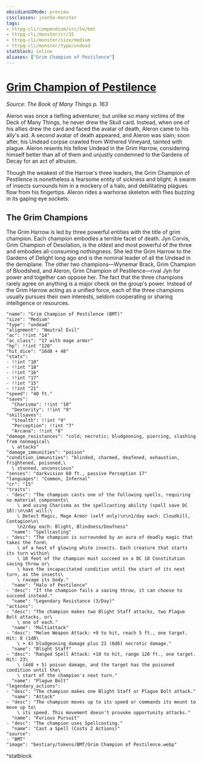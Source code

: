 ```yaml
---
obsidianUIMode: preview
cssclasses: json5e-monster
tags:
- ttrpg-cli/compendium/src/5e/bmt
- ttrpg-cli/monster/cr/15
- ttrpg-cli/monster/size/medium
- ttrpg-cli/monster/type/undead
statblock: inline
aliases: ["Grim Champion of Pestilence"]
---
```

# [Grim Champion of Pestilence](3-Compendium\CLI\bestiary\undead/grim-champion-of-pestilence-bmt.md)
*Source: The Book of Many Things p. 163*  

Aleron was once a tiefling adventurer, but unlike so many victims of the Deck of Many Things, he never drew the Skull card. Instead, when one of his allies drew the card and faced the avatar of death, Aleron came to his ally's aid. A second avatar of death appeared, and Aleron was slain; soon after, his Undead corpse crawled from Withered Vineyard, tainted with plague. Aleron resents his fellow Undead in the Grim Harrow, considering himself better than all of them and unjustly condemned to the Gardens of Decay for an act of altruism.

Though the weakest of the Harrow's three leaders, the Grim Champion of Pestilence is nonetheless a fearsome entity of sickness and blight. A swarm of insects surrounds him in a mockery of a halo, and debilitating plagues flow from his fingertips. Aleron rides a warhorse skeleton with flies buzzing in its gaping eye sockets.

## The Grim Champions

The Grim Harrow is led by three powerful entities with the title of grim champion. Each champion embodies a terrible facet of death. Jyn Corvis, Grim Champion of Desolation, is the oldest and most powerful of the three and embodies all-consuming nothingness. She led the Grim Harrow to the Gardens of Delight long ago and is the nominal leader of all the Undead in the demiplane. The other two champions—Wynemar Brack, Grim Champion of Bloodshed, and Aleron, Grim Champion of Pestilence—rival Jyn for power and together can oppose her. The fact that the three champions rarely agree on anything is a major check on the group's power. Instead of the Grim Harrow acting as a unified force, each of the three champions usually pursues their own interests, seldom cooperating or sharing intelligence or resources.

```statblock
"name": "Grim Champion of Pestilence (BMT)"
"size": "Medium"
"type": "undead"
"alignment": "Neutral Evil"
"ac": !!int "14"
"ac_class": "17 with mage armor"
"hp": !!int "120"
"hit_dice": "16d8 + 48"
"stats":
- !!int "10"
- !!int "18"
- !!int "16"
- !!int "17"
- !!int "15"
- !!int "21"
"speed": "40 ft."
"saves":
  "Charisma": !!int "10"
  "Dexterity": !!int "9"
"skillsaves":
  "Stealth": !!int "9"
  "Perception": !!int "7"
  "Arcana": !!int "8"
"damage_resistances": "cold; necrotic; bludgeoning, piercing, slashing from nonmagical\
  \ attacks"
"damage_immunities": "poison"
"condition_immunities": "blinded, charmed, deafened, exhaustion, frightened, poisoned,\
  \ stunned, unconscious"
"senses": "darkvision 60 ft., passive Perception 17"
"languages": "Common, Infernal"
"cr": "15"
"traits":
- "desc": "The champion casts one of the following spells, requiring no material components\
    \ and using Charisma as the spellcasting ability (spell save DC 18):\n\nAt will:\
    \ Detect Magic, Mage Armor (self only)\n\n1/day each: Cloudkill, Contagion\n\
    \n2/day each: Blight, Blindness/Deafness"
  "name": "Spellcasting"
- "desc": "The champion is surrounded by an aura of deadly magic that takes the form\
    \ of a host of glowing white insects. Each creature that starts its turn within\
    \ 10 feet of the champion must succeed on a DC 18 Constitution saving throw or\
    \ have the incapacitated condition until the start of its next turn, as the insects\
    \ ravage its body."
  "name": "Halo of Pestilence"
- "desc": "If the champion fails a saving throw, it can choose to succeed instead."
  "name": "Legendary Resistance (3/Day)"
"actions":
- "desc": "The champion makes two Blight Staff attacks, two Plague Bolt attacks, or\
    \ one of each."
  "name": "Multiattack"
- "desc": "Melee Weapon Attack: +9 to hit, reach 5 ft., one target. Hit: 8 (1d8\
    \ + 4) bludgeoning damage plus 21 (6d6) necrotic damage."
  "name": "Blight Staff"
- "desc": "Ranged Spell Attack: +10 to hit, range 120 ft., one target. Hit: 23\
    \ (4d8 + 5) poison damage, and the target has the poisoned condition until the\
    \ start of the champion's next turn."
  "name": "Plague Bolt"
"legendary_actions":
- "desc": "The champion makes one Blight Staff or Plague Bolt attack."
  "name": "Attack"
- "desc": "The champion moves up to its speed or commands its mount to move up to\
    \ its speed. This movement doesn't provoke opportunity attacks."
  "name": "Furious Pursuit"
- "desc": "The champion uses Spellcasting."
  "name": "Cast a Spell (Costs 2 Actions)"
"source":
- "BMT"
"image": "bestiary/tokens/BMT/Grim Champion of Pestilence.webp"
```
^statblock